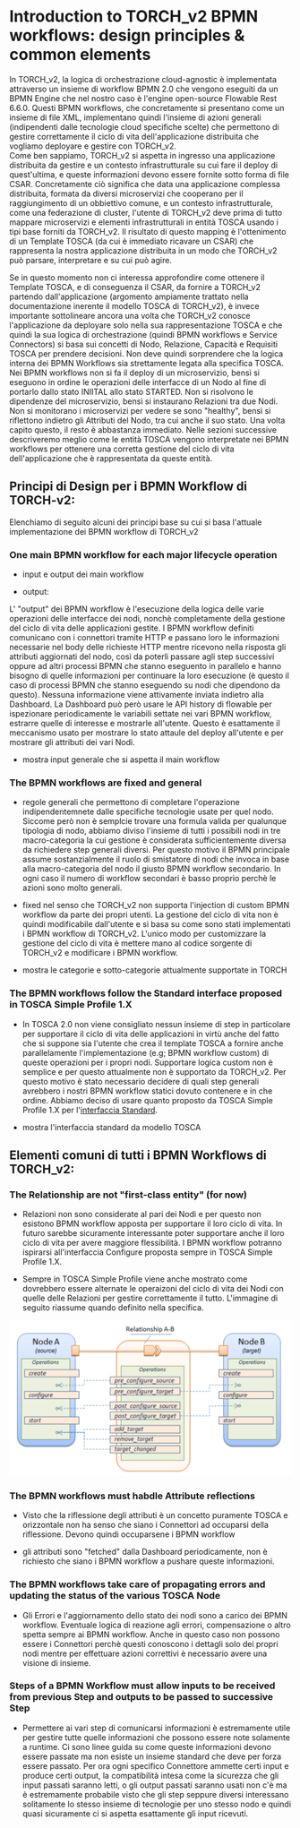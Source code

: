 # Introduction to TORCH_v2 BPMN workflows: design principles & common elements

In TORCH_v2, la logica di orchestrazione cloud-agnostic è implementata attraverso un insieme di workflow BPMN 2.0 che vengono eseguiti da un BPMN Engine che nel nostro caso è l'engine open-source Flowable Rest 6.6.0. Questi BPMN workflows, che concretamente si presentano come un insieme di file XML, implementano quindi l'insieme di azioni generali (indipendenti dalle tecnologie cloud specifiche scelte) che permettono di gestire correttamente il ciclo di vita dell'applicazione distribuita che vogliamo deployare e gestire con TORCH_v2.  
Come ben sappiamo, TORCH_v2 si aspetta in ingresso una applicazione distribuita da gestire e un contesto infrastrutturale su cui fare il deploy di quest'ultima, e queste informazioni devono essere fornite sotto forma di file CSAR. Concretamente ciò significa che data una applicazione complessa distribuita, formata da diversi microservizi che cooperano per il raggiungimento di un obbiettivo comune, e un contesto infrastrutturale, come una federazione di cluster, l'utente di TORCH_v2 deve prima di tutto mappare microservizi e elementi infrastrutturali in entità TOSCA usando i tipi base forniti da TORCH_v2. Il risultato di questo mapping è l'ottenimento di un Template TOSCA (da cui è immediato ricavare un CSAR) che rappresenta la nostra applicazione distribuita in un modo che TORCH_v2 può parsare, interpretare e su cui può agire.  
  
Se in questo momento non ci interessa approfondire come ottenere il Template TOSCA, e di conseguenza il CSAR, da fornire a TORCH_v2 partendo dall'applicazione (argomento ampiamente trattato nella documentazione inerente il modello TOSCA di TORCH_v2), è invece importante sottolineare ancora una volta che TORCH_v2 conosce l'applicazione da deployare solo nella sua rappresentazione TOSCA e che quindi la sua logica di orchestrazione (quindi BPMN workflows e Service Connectors) si basa sui concetti di Nodo, Relazione, Capacità e Requisiti TOSCA per prendere decisioni. Non deve quindi sorprendere che la logica interna dei BPMN Workflows sia strettamente legata alla specifica TOSCA. Nei BPMN workflows non si fa il deploy di un microservizio, bensì si eseguono in ordine le operazioni delle interfacce di un Nodo al fine di portarlo dallo stato INIITAL allo stato STARTED. Non si risolvono le dipendenze del microservizio, bensì si instaurano Relazioni tra due Nodi. Non si monitorano i microservizi per vedere se sono "healthy", bensì si riflettono indietro gli Attributi del Nodo, tra cui anche il suo stato. Una volta capito questo, il resto è abbastanza immediato. Nelle sezioni successive descriveremo meglio come le entità TOSCA vengono interpretate nei BPMN workflows per ottenere una corretta gestione del ciclo di vita dell'applicazione che è rappresentata da queste entità.

## Principi di Design per i BPMN Workflow di TORCH-v2:

Elenchiamo di seguito alcuni dei principi base su cui si basa l'attuale implementazione dei BPMN workflow di TORCH_v2

### One main BPMN workflow for each major lifecycle operation

- input e output dei main workflow

- output:

L' "output" dei BPMN workflow è l'esecuzione della logica delle varie operazioni delle interfacce dei nodi, nonchè completamente della gestione del ciclo di vita delle applicazioni gestite. I BPMN workflow definiti comunicano con i connettori tramite HTTP e passano loro le informazioni necessarie nel body delle richieste HTTP mentre ricevono nella risposta gli attributi aggiornati del nodo, così da poterli passare agli step successivi oppure ad altri processi BPMN che stanno eseguento in parallelo e hanno bisogno di quelle informazioni per continuare la loro esecuzione (è questo il caso di processi BPMN che stanno eseguendo su nodi che dipendono da questo). Nessuna informazione viene attivamente inviata indietro alla Dashboard. La Dashboard può però usare le API history di flowable per ispezionare periodicamente le variabili settate nei vari BPMN workflow, estrarre quelle di interesse e mostrarle all'utente. Questo è esattamente il meccanismo usato per mostrare lo stato attaule del deploy all'utente e per mostrare gli attributi dei vari Nodi.

- mostra input generale che si aspetta il main workflow

### The BPMN workflows are fixed and general

- regole generali che permettono di completare l'operazione indipendentemnete dalle specifiche tecnologie usate per quel nodo. Siccome però non è semplcie trovare una formula valida per qualunque tipologia di nodo, abbiamo diviso l'insieme di tutti i possibili nodi in tre macro-categoria la cui gestione è considerata sufficientemente diversa da richiedere step generali diversi. Per questo motivo il BPMN principale assume sostanzialmente il ruolo di smistatore di nodi che invoca in base alla macro-categoria del nodo il giusto BPMN workflow secondario. In ogni caso il numero di workflow secondari è basso proprio perchè le azioni sono molto generali. 

- fixed nel senso che TORCH_v2 non supporta l'injection di custom BPMN workflow da parte dei propri utenti. La gestione del ciclo di vita non è quindi modificabile dall'utente e si basa su come sono stati implementati i BPMN workflow di TORCH_v2. L'unico modo per customizzare la gestione del ciclo di vita è mettere mano al codice sorgente di TORCH_v2 e modificare i BPMN workflow.

- mostra le categorie e sotto-categorie attualmente supportate in TORCH

### The BPMN workflows follow the Standard interface proposed in TOSCA Simple Profile 1.X

- In TOSCA 2.0 non viene consigliato nessun insieme di step in particolare per supportare il ciclo di vita delle applicazioni in virtù anche del fatto che si suppone sia l'utente che crea il template TOSCA a fornire anche parallelamente l'implementazione (e.g; BPMN workflow custom) di queste operazioni per i propri nodi. Supportare logica custom non è semplice e per questo attualmente non è supportato da TORCH_v2. Per questo motivo è stato necessario decidere di quali step generali avrebbero i nostri BPMN workflow statici dovuto contenere e in che ordine. Abbiamo deciso di usare quanto proposto da TOSCA Simple Profile 1.X per l'[interfaccia Standard](https://docs.oasis-open.org/tosca/TOSCA-Simple-Profile-YAML/v1.3/TOSCA-Simple-Profile-YAML-v1.3.html#:~:text=5.8.4%20tosca.interfaces.node.lifecycle.Standard).

- mostra l'interfaccia standard da modello TOSCA

## Elementi comuni di tutti i BPMN Workflows di TORCH_v2:

### The Relationship are not "first-class entity" (for now)

- Relazioni non sono considerate al pari dei Nodi e per questo non esistono BPMN workflow apposta per supportare il loro ciclo di vita. In futuro sarebbe sicuramente interessante poter supportare anche il loro ciclo di vita per avere maggiore flessibilità. I BPMN workflow potranno ispirarsi all'interfaccia Configure proposta sempre in TOSCA Simple Profile 1.X.

- Sempre in TOSCA Simple Profile viene anche mostrato come dovrebbero essere alternate le operaizoni del ciclo di vita dei Nodi con quelle delle Relazioni per gestire correttamente il tutto. L'immagine di seguito riassume quando definito nella specifica.
<center><img src="IMG/Standard_and_Configure_alternating.png" width="800"  alt="Image Alt Text"></center>  


### The BPMN workflows must habdle Attribute reflections

- Visto che la riflessione degli attributi è un concetto puramente TOSCA e orizzontale non ha senso che siano i Connettori ad occuparsi della riflessione. Devono quindi occuparsene i BPMN workflow

- gli attributi sono "fetched" dalla Dashboard periodicamente, non è richiesto che siano i BPMN workflow a pushare queste informazioni.

### The BPMN workflows take care of propagating errors and updating the status of the various TOSCA Node

- Gli Errori e l'aggiornamento dello stato dei nodi sono a carico dei BPMN workflow. Eventuale logica di reazione agli errori, compensazione o altro spetta sempre ai BPMN workflow. Anche in questo caso non possono essere i Connettori perchè questi conoscono i dettagli solo dei propri nodi mentre per effettuare azioni correttivi è necessario avere una visione di insieme.

### Steps of a BPMN Workflow must allow inputs to be received from previous Step and outputs to be passed to successive Step

- Permettere ai vari step di comunicarsi informazioni è estremamente utile per gestire tutte quelle informazioni che possono essere note solamente a runtime. Ci sono linee guida su come queste informazioni devono essere passate ma non esiste un insieme standard che deve per forza essere passato. Per ora ogni specifico Connettore ammette certi input e produce certi output, la compatibilità intesa come la sicurezza che gli input passati saranno letti, o gli output passati saranno usati non c'è ma è estremamente probabile visto che gli step seppure diversi interessano solitamente lo stesso insieme di tecnologie per uno stesso nodo e quindi quasi sicuramente ci si aspetta esattamente gli input ricevuti.



